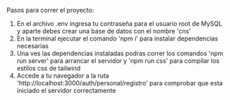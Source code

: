 Pasos para correr el proyecto: 
  1. En el archivo .env ingresa tu contraseña para el usuario root de MySQL y aparte debes crear una base de datos con el nombre 'cns'
  2. En la terminal ejecutar el comando 'npm i' para instalar dependencias necesarias
  3. Una ves las dependencias instaladas podras correr los comandos 'npm run server' para arrancar el servidor y 'npm run css' para compilar los estilos css de tailwind
  4. Accede a tu navegador a la ruta 'http://localhost:3000/auth/personal/registro' para comprobar que esta iniciado el servidor correctamente 
 